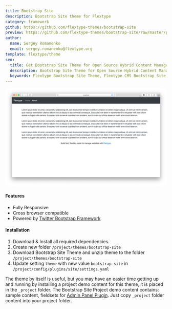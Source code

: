 ```yaml
---
title: Bootstrap Site
description: Bootstrap Site theme for Flextype
category: framework
github: https://github.com/flextype-themes/bootstrap-site
preview: https://github.com/flextype-themes/bootstrap-site/raw/master/preview.png
author:
  name: Sergey Romanenko
  email: sergey.romanenko@flextype.org
template: flextype/theme
seo:
  title: Get Bootstrap Site Theme for Open Source Hybrid Content Management System
  description: Bootstrap Site Theme for Open Source Hybrid Content Management System
  keywords: Flextype Bootstrap Site Theme, Flextype CMS Bootstrap Site Theme, Headless CMS Bootstrap Site Theme, Download Flat File CMS Bootstrap Site Theme, Download Flat File Content Management System Bootstrap Site Theme, Download PHP CMS Bootstrap Site Theme, Bootstrap Site, Theme, Content, Management, System, PHP, CMS
---
```


![Bootstrap Site](https://github.com/flextype-themes/bootstrap-site/raw/master/preview.png)

#### Features

* Fully Responsive
* Cross browser compatible
* Powered by [Twitter Bootstrap Framework](https://getbootstrap.com)

#### Installation

1. Download & Install all required dependencies.
2. Create new folder `/project/themes/bootstrap-site`
3. Download Bootstrap Site Theme and unzip theme to the folder `/project/themes/bootstrap-site`
4. Update setting `theme` with new value `bootstrap-site` in `/project/config/plugins/site/settings.yaml`

The theme by itself is useful, but you may have an easier time getting up and running by installing a project demo content for this theme, it is placed in the `_project` folder. The Bootstrap Site Project demo content contains: sample content, fieldsets for [Admin Panel Plugin](https://github.com/flextype-plugins/admin). Just copy `_project` folder content into your project folder.
